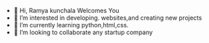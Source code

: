 - 👋 Hi, Ramya kunchala Welcomes You
- 👀 I’m interested in developing.  websites,and creating new projects
- 🌱 I’m currently learning python,html,css.
- 💞️ I’m looking to collaborate any startup company 


<!---
ramyakunchalagethub/ramyakunchalagethub is a ✨ special ✨ repository because its `README.md` (this file) appears on your GitHub profile.
You can click the Preview link to take a look at your changes.
--->
